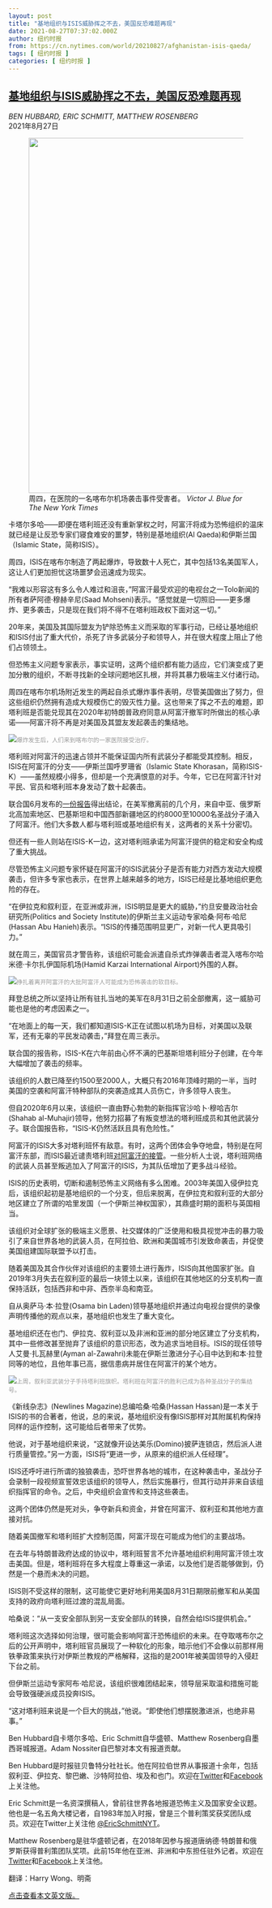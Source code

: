 ```yaml
---
layout: post
title: "基地组织与ISIS威胁挥之不去，美国反恐难题再现"
date: 2021-08-27T07:37:02.000Z
author: 纽约时报
from: https://cn.nytimes.com/world/20210827/afghanistan-isis-qaeda/
tags: [ 纽约时报 ]
categories: [ 纽约时报 ]
---
```

<!--1630049822000-->
[基地组织与ISIS威胁挥之不去，美国反恐难题再现](https://cn.nytimes.com/world/20210827/afghanistan-isis-qaeda/)
------

<div>
<address>BEN HUBBARD, ERIC SCHMITT, MATTHEW ROSENBERG</address><time pudate="2021-08-27 03:05:38" datetime="2021-08-27 03:05:38">2021年8月27日</time><figure class="article-span-photo"><img src="https://images.weserv.nl/?url=static01.nyt.com/images/2021/08/26/world/26afghanistan-isis-lede/merlin_193709913_07f37988-bdd8-4f70-8bc6-9e873fb1f8f9-master1050.jpg" width="1050" height="700"><figcaption>周四，在医院的一名喀布尔机场袭击事件受害者。 <cite>Victor J. Blue for The New York Times</cite></figcaption></figure><section class="article-body"><p>卡塔尔多哈——即便在塔利班还没有重新掌权之时，阿富汗将成为恐怖组织的温床就已经是让反恐专家们寝食难安的噩梦，特别是基地组织(Al Qaeda)和伊斯兰国（Islamic State，简称ISIS）。</p><p>周四，ISIS在喀布尔制造了两起爆炸，导致数十人死亡，其中包括13名美国军人，这让人们更加担忧这场噩梦会迅速成为现实。</p><p>“我难以形容这有多么令人难过和沮丧，”阿富汗最受欢迎的电视台之一Tolo新闻的所有者萨阿德·穆赫辛尼(Saad Mohseni)表示。“感觉就是一切照旧——更多爆炸、更多袭击，只是现在我们将不得不在塔利班政权下面对这一切。”</p><p>20年来，美国及其国际盟友为铲除恐怖主义而采取的军事行动，已经让基地组织和ISIS付出了重大代价，杀死了许多武装分子和领导人，并在很大程度上阻止了他们占领领土。</p><p>但恐怖主义问题专家表示，事实证明，这两个组织都有能力适应，它们演变成了更加分散的组织，不断寻找新的全球问题地区扎根，并将其暴力极端主义付诸行动。</p><p>周四在喀布尔机场附近发生的两起自杀式爆炸事件表明，尽管美国做出了努力，但这些组织仍然拥有造成大规模伤亡的毁灭性力量。这也带来了挥之不去的难题，即塔利班是否能兑现其在2020年初特朗普政府同意从阿富汗撤军时所做出的核心承诺——阿富汗将不再是对美国及其盟友发起袭击的集结地。</p><p><img src="https://images.weserv.nl/?url=static01.nyt.com/images/2021/08/26/world/26afghanistan-isis2/merlin_193712412_e681b895-7e9a-46cc-98fe-f258e37fdb6c-master1050.jpg"><small style="color: #999;">爆炸发生后，人们来到喀布尔的一家医院接受治疗。</small></p><p>塔利班对阿富汗的迅速占领并不能保证国内所有武装分子都能受其控制。相反，ISIS在阿富汗的分支——伊斯兰国呼罗珊省（Islamic State Khorasan，简称ISIS-K）——虽然规模小得多，但却是一个充满恨意的对手。今年，它已在阿富汗针对平民、官员和塔利班本身发动了数十起袭击。</p><p>联合国6月发布的<a rel="noopener noreferrer" target="_blank" href="https://www.undocs.org/en/S/2021/486" title="Link: https://www.undocs.org/en/S/2021/486">一份报告</a>得出结论，在美军撤离前的几个月，来自中亚、俄罗斯北高加索地区、巴基斯坦和中国西部新疆地区的约8000至10000名圣战分子涌入了阿富汗。他们大多数人都与塔利班或基地组织有关，这两者的关系十分密切。</p><p>但还有一些人则站在ISIS-K一边，这对塔利班承诺为阿富汗提供的稳定和安全构成了重大挑战。</p><p>尽管恐怖主义问题专家怀疑在阿富汗的ISIS武装分子是否有能力对西方发动大规模袭击，但许多专家也表示，在世界上越来越多的地方，ISIS已经是比基地组织更危险的存在。</p><p>“在伊拉克和叙利亚，在亚洲或非洲，ISIS明显是更大的威胁，”约旦安曼政治社会研究所(Politics and Society Institute)的伊斯兰主义运动专家哈桑·阿布·哈尼(Hassan Abu Hanieh)表示。“ISIS的传播范围明显更广，对新一代人更具吸引力。”</p><p>就在周三，美国官员才警告称，该组织可能会派遣自杀式炸弹袭击者混入喀布尔哈米德·卡尔扎伊国际机场(Hamid Karzai International Airport)外围的人群。</p><p><img src="https://images.weserv.nl/?url=static01.nyt.com/images/2021/08/26/world/26afghanistan-isis4/merlin_193711110_90cf8eb0-d446-464b-9c3d-98c12ac38c91-master1050.jpg"><small style="color: #999;">挣扎着离开阿富汗的大批阿富汗人可能成为恐怖袭击的软目标。</small></p><p>拜登总统之所以坚持让所有驻扎当地的美军在8月31日之前全部撤离，这一威胁可能也是他的考虑因素之一。</p><p>“在地面上的每一天，我们都知道ISIS-K正在试图以机场为目标，对美国以及联军，还有无辜的平民发动袭击，”拜登在周三表示。</p><p>联合国的报告称，ISIS-K在六年前由心怀不满的巴基斯坦塔利班分子创建，在今年大幅增加了袭击的频率。</p><p>该组织的人数已降至约1500至2000人，大概只有2016年顶峰时期的一半，当时美国的空袭和阿富汗特种部队的突袭造成其人员伤亡，许多领导人丧生。</p><p>但自2020年6月以来，该组织一直由野心勃勃的新指挥官沙哈卜·穆哈吉尔(Shahab al-Muhajir)领导，他努力招募了有叛变想法的塔利班成员和其他武装分子。联合国报告称，“ISIS-K仍然活跃且具有危险性。”</p><p>阿富汗的ISIS大多对塔利班怀有敌意。有时，这两个团体会争夺地盘，特别是在阿富汗东部，而ISIS最近谴责塔利班<a href="https://cn.nytimes.com/world/20210816/afghanistan-taliban-kabul-surrender/" title="Link: https://cn.nytimes.com/world/20210816/afghanistan-taliban-kabul-surrender/">对阿富汗的接管</a>。一些分析人士说，塔利班网络的武装人员甚至叛逃加入了阿富汗的ISIS，为其队伍增加了更多战斗经验。</p><p>ISIS的历史表明，切断和遏制恐怖主义网络有多么困难。2003年美国入侵伊拉克后，该组织起初是基地组织的一个分支，但后来脱离，在伊拉克和叙利亚的大部分地区建立了所谓的哈里发国（一个伊斯兰神权国家），其鼎盛时期的面积与英国相当。</p><p>该组织对全球扩张的极端主义愿景、社交媒体的广泛使用和极具视觉冲击的暴力吸引了来自世界各地的武装人员，在阿拉伯、欧洲和美国城市引发致命袭击，并促使美国组建国际联盟予以打击。</p><p>随着美国及其合作伙伴对该组织的主要领土进行轰炸，ISIS向其他国家扩张。自2019年3月失去在叙利亚的最后一块领土以来，该组织在其他地区的分支机构一直保持活跃，包括西非和中非、西奈半岛和南亚。</p><p>自从奥萨马·本·拉登(Osama bin Laden)领导基地组织并通过向电视台提供的录像声明传播他的观点以来，基地组织也发生了重大变化。</p><p>基地组织还在也门、伊拉克、叙利亚以及非洲和亚洲的部分地区建立了分支机构，其中一些修改甚至抛弃了该组织的意识形态，改为追求当地目标。ISIS的现任领导人艾曼·扎瓦赫里(Ayman al-Zawahri)未能在伊斯兰激进分子心目中达到和本·拉登同等的地位，且他年事已高，据信患病并居住在阿富汗的某个地方。</p><p><img src="https://images.weserv.nl/?url=static01.nyt.com/images/2021/08/26/world/26afghanistan-isis5/merlin_193471392_633abad2-a9b7-4fc7-9f7a-a91733ff4244-master1050.jpg"><small style="color: #999;">上周，叙利亚武装分子手持塔利班旗帜。塔利班在阿富汗的胜利已成为各种圣战分子的集结号。</small></p><p>《新线杂志》(Newlines Magazine)总编哈桑·哈桑(Hassan Hassan)是一本关于ISIS的书的合著者，他说，总的来说，基地组织没有像ISIS那样对其附属机构保持同样的运作控制，这可能给后者带来了优势。</p><p>他说，对于基地组织来说，“这就像开设达美乐(Domino)披萨连锁店，然后派人进行质量管控。”另一方面，ISIS将“更进一步，从原来的组织派人任经理”。</p><p>ISIS还呼吁进行所谓的独狼袭击，恐吓世界各地的城市，在这种袭击中，圣战分子会录制一段视频宣誓效忠该组织的领导人，然后实施暴行，但其行动并非来自该组织指挥官的命令。之后，中央组织会宣传和支持这些袭击。</p><p>这两个团体仍然是死对头，争夺新兵和资金，并曾在阿富汗、叙利亚和其他地方直接对抗。</p><p>随着美国撤军和塔利班扩大控制范围，阿富汗现在可能成为他们的主要战场。</p><p>在去年与特朗普政府达成的协议中，塔利班誓言不允许基地组织利用阿富汗领土攻击美国。但是，塔利班将在多大程度上尊重这一承诺，以及他们是否能够做到，仍然是一个悬而未决的问题。</p><p>ISIS则不受这样的限制，这可能使它更好地利用美国8月31日期限前撤军和从美国支持的政府向塔利班过渡的混乱局面。</p><p>哈桑说：“从一支安全部队到另一支安全部队的转换，自然会给ISIS提供机会。”</p><p>塔利班这次选择如何治理，很可能会影响阿富汗恐怖组织的未来。在夺取喀布尔之后的公开声明中，塔利班官员展现了一种软化的形象，暗示他们不会像以前那样用铁拳政策来执行对伊斯兰教规的严格解释，这指的是2001年被美国领导的入侵赶下台之前。</p><p>但伊斯兰运动专家阿布·哈尼说，该组织很难团结起来，领导层采取温和措施可能会导致强硬派成员投奔ISIS。</p><p>“这对塔利班来说是一个巨大的挑战，”他说。“即使他们想摆脱激进派，也绝非易事。”</p></section><footer class="author-info"><p>Ben Hubbard自卡塔尔多哈、Eric Schmitt自华盛顿、Matthew Rosenberg自墨西哥城报道。Adam Nossiter自巴黎对本文有报道贡献。 </p><p>Ben Hubbard是时报驻贝鲁特分社社长。他在阿拉伯世界从事报道十余年，包括叙利亚、伊拉克、黎巴嫩、沙特阿拉伯、埃及和也门。欢迎在<a rel="nofollow" target="_blank" href="https://twitter.com/NYTBen">Twitter</a>和<a rel="nofollow" target="_blank" href="https://www.facebook.com/ben.hubbard.33">Facebook</a>上关注他。</p><p>Eric Schmitt是一名资深撰稿人，曾前往世界各地报道恐怖主义及国家安全议题。他也是一名五角大楼记者，自1983年加入时报，曾是三个普利策奖获奖团队成员。欢迎在Twitter上关注他 <a rel="nofollow" target="_blank" href="https://twitter.com/EricSchmittNYT">@EricSchmittNYT</a>。</p><p>Matthew Rosenberg是驻华盛顿记者，在2018年因参与报道唐纳德·特朗普和俄罗斯获得普利策团队奖项。此前15年他在亚洲、非洲和中东担任驻外记者。欢迎在<a rel="nofollow" target="_blank" href="https://twitter.com/AllMattNYT">Twitter</a>和<a rel="nofollow" target="_blank" href="https://www.facebook.com/AllMattEverything">Facebook</a>上关注他。</p><p>翻译：Harry Wong、明斋</p><p><a rel="nofollow" target="_blank" href="https://www.nytimes.com/2021/08/26/world/asia/Afghanistan-isis-qaeda.html">点击查看本文英文版。</a></p></footer>
</div>
